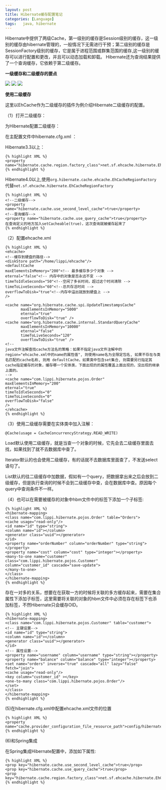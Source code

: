 ```yaml
---                                                                                                                                                                     
layout: post
title: Hibernate缓存配置笔记
categories: [Language]
tags:   java, hibernate
---
```


Hibernate中提供了两级Cache，第一级别的缓存是Session级别的缓存，这一级别的缓存由hibernate管理的，一般情况下无需进行干预；第二级别的缓存是SessionFactory级别的缓存，它是属于进程范围或群集范围的缓存,这一级别的缓存可以进行配置和更改，并且可以动态加载和卸载。 Hibernate还为查询结果提供了一个查询缓存，它依赖于第二级缓存。

**一级缓存和二级缓存的要点**

![](/images/hibernate1.png)
![](/images/hibernate2.png)
![](/images/hibernate3.png)

**使用二级缓存**

这里以EhCache作为二级缓存的插件为例介绍Hibernate二级缓存的配置。

（1）打开二级缓存：

为Hibernate配置二级缓存：

在主配置文件中hibernate.cfg.xml ：
	
Hibernate3.3以上：

	{% highlight XML %}
	<property 	name="hibernate.cache.region.factory_class">net.sf.ehcache.hibernate.EhCacheRegionFactory</property>
	{% endhighlight %}

Hibernate4.0以上,使用`org.hibernate.cache.ehcache.EhCacheRegionFactory `代替`net.sf.ehcache.hibernate.EhCacheRegionFactory`
	
	{% highlight XML %}
	<!--二级缓存-->
	<property name="hibernate.cache.use_second_level_cache">true</property>
	<!--查询缓存-->
	<property name="hibernate.cache.use_query_cache">true</property>
	在查询定义的地方加入setCacheable(true)，这次查询就被缓存起来了 
	{% endhighlight %}

（2）配置ehcache.xml

	{% highlight XML %}
	<ehcache>
	<!--缓存到硬盘的路径-->
	<diskStore path="/home/lippi/ehcache"/>
	<defaultCache
	maxElementsInMemory="200"<!-- 最多缓存多少个对象 -->
	eternal="false"<!-- 内存中的对象是否永远不变 -->
	timeToIdleSeconds="50"<!--空闲了多长时间，超过这个时间清除 -->
	timeToLiveSeconds="60"<!--总共存活时间 -->
	overflowToDisk="true"<!--内存中溢出就放到硬盘上 -->
	/>

	<cache name="org.hibernate.cache.spi.UpdateTimestampsCache"  
           maxElementsInMemory="5000"   
           eternal="true"   
           overflowToDisk="true" />  
	<cache name="org.hibernate.cache.internal.StandardQueryCache"  
           maxElementsInMemory="10000"   
           eternal="false"   
           timeToLiveSeconds="120"  
           overflowToDisk="true" /> 
	<!--
	java文件注解查找cache方法名的策略：如果不指定java文件注解中的	region="ehcache.xml中的name的属性值", 则使用name名为全限定包名, 如果不存在与类名匹配的cache名称, 则用 defaultCache，如果类中包含set集合, 则需要另行指定其cache指定缓存的对象，缓存哪一个实体类，下面出现的的属性覆盖上面出现的，没出现的继承上面的。
	-->
	<cache name="com.lippi.hibernate.pojos.Order"
	maxElementsInMemory="200"
	eternal="true"
	timeToIdleSeconds="0"
	timeToLiveSeconds="0"
	overflowToDisk="false"
	/>
	</ehcache>
	{% endhighlight %}
 

（3）使用二级缓存需要在实体类中加入注解：

	@Cache(usage = CacheConcurrencyStrategy.READ_WRITE)

Load默认使用二级缓存，就是当查一个对象的时候，它先会去二级缓存里面去找，如果找到了就不去数据库中查了。

Iterator默认的也会使用二级缓存，有的话就不去数据库里面查了，不发送select语句了。

List默认的往二级缓存中加数据，假如有一个query，把数据拿出来之后会放到二级缓存，但是执行查询的时候不会到二级缓存中查，会在数据库中查。原因每个query中查询条件不一样。

（4）也可以在需要被缓存的对象中hbm文件中的<class>标签下添加一个<cache>子标签:

 

	{% highlight XML %}
	<hibernate-mapping>
	<class name="com.lippi.hibernate.pojos.Order" table="Orders">
	<cache usage="read-only"/>
	<id name="id" type="string">
	<column name="id"></column>
	<generator class="uuid"></generator>
	</id>
	<property name="orderNumber" column="orderNumber" type="string"></property>
	<property name="cost" column="cost" type="integer"></property>
	<many-to-one name="customer" class="com.lippi.hibernate.pojos.Customer"
	column="customer_id" cascade="save-update">
	</many-to-one>
	</class>
	</hibernate-mapping>
	{% endhighlight %}

存在一对多的关系，想要在在获取一方的时候将关联的多方缓存起来，需要在集合属性下添加<cache>子标签，这里需要将关联的对象的hbm文件中必须在存在<class>标签下也添加<cache>标签，不然Hibernate只会缓存OID。

	{% highlight XML %}
	<hibernate-mapping>
	<class name="com.lippi.hibernate.pojos.Customer" table="customer">
	<!-- 主键设置-->
	<id name="id" type="string">
	<column name="id"></column>
	<generator class="uuid"></generator>
	</id>
	<!-- 属性设置-->
	<property name="username" column="username" type="string"></property>
	<property name="balance" column="balance" type="integer"></property>
	<set name="orders" inverse="true" cascade="all" lazy="false" fetch="join">
	<cache usage="read-only"/>
	<key column="customer_id" ></key>
	<one-to-many class="com.lippi.hibernate.pojos.Order"/>
	</set>
	</class>
	</hibernate-mapping>
	{% endhighlight %}

(5)在hibernate.cfg.xml中配置ehcache.xml文件的位置

	{% highlight XML %}
	<property name="cache.provider_configuration_file_resource_path">config/hibernate/ehcache/ehcache.xml</property>
	{% endhighlight %}

(6)和Spring集成

在Spring集成Hibernate配置中，添加如下属性:

	{% highlight XML %}
	<prop key="hibernate.cache.use_second_level_cache">true</prop>
	<prop key="hibernate.cache.use_query_cache">true</prop>
	<prop key="hibernate.cache.region.factory_class">net.sf.ehcache.hibernate.EhCacheRegionFactory</prop>
	{% endhighlight %}


